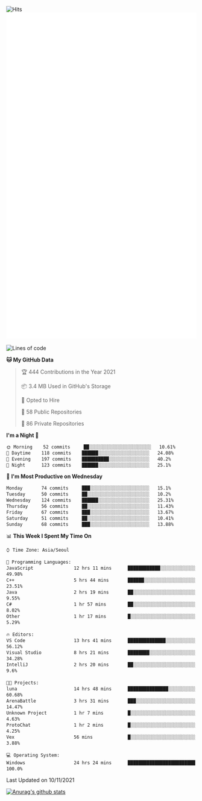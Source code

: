 ![Hits](https://hits.seeyoufarm.com/api/count/incr/badge.svg?url=https%3A%2F%2Fgithub.com%2Fkokose1234&count_bg=%2379C83D&title_bg=%23555555&icon=apple.svg&icon_color=%23E7E7E7&title=hits&edge_flat=false)
<br/>
![Metrics](https://github.com/kokose1234/kokose1234/blob/main/github-metrics.svg)

<!--START_SECTION:waka-->
![Lines of code](https://img.shields.io/badge/From%20Hello%20World%20I%27ve%20Written-11.7%20million%20lines%20of%20code-blue)

**🐱 My GitHub Data** 

> 🏆 444 Contributions in the Year 2021
 > 
> 📦 3.4 MB Used in GitHub's Storage 
 > 
> 💼 Opted to Hire
 > 
> 📜 58 Public Repositories 
 > 
> 🔑 86 Private Repositories  
 > 
**I'm a Night 🦉** 

```text
🌞 Morning    52 commits     ██░░░░░░░░░░░░░░░░░░░░░░░   10.61% 
🌆 Daytime    118 commits    ██████░░░░░░░░░░░░░░░░░░░   24.08% 
🌃 Evening    197 commits    ██████████░░░░░░░░░░░░░░░   40.2% 
🌙 Night      123 commits    ██████░░░░░░░░░░░░░░░░░░░   25.1%

```
📅 **I'm Most Productive on Wednesday** 

```text
Monday       74 commits     ███░░░░░░░░░░░░░░░░░░░░░░   15.1% 
Tuesday      50 commits     ██░░░░░░░░░░░░░░░░░░░░░░░   10.2% 
Wednesday    124 commits    ██████░░░░░░░░░░░░░░░░░░░   25.31% 
Thursday     56 commits     ██░░░░░░░░░░░░░░░░░░░░░░░   11.43% 
Friday       67 commits     ███░░░░░░░░░░░░░░░░░░░░░░   13.67% 
Saturday     51 commits     ██░░░░░░░░░░░░░░░░░░░░░░░   10.41% 
Sunday       68 commits     ███░░░░░░░░░░░░░░░░░░░░░░   13.88%

```


📊 **This Week I Spent My Time On** 

```text
⌚︎ Time Zone: Asia/Seoul

💬 Programming Languages: 
JavaScript               12 hrs 11 mins      ████████████░░░░░░░░░░░░░   49.98% 
C++                      5 hrs 44 mins       ██████░░░░░░░░░░░░░░░░░░░   23.51% 
Java                     2 hrs 19 mins       ██░░░░░░░░░░░░░░░░░░░░░░░   9.55% 
C#                       1 hr 57 mins        ██░░░░░░░░░░░░░░░░░░░░░░░   8.02% 
Other                    1 hr 17 mins        █░░░░░░░░░░░░░░░░░░░░░░░░   5.29%

🔥 Editors: 
VS Code                  13 hrs 41 mins      ██████████████░░░░░░░░░░░   56.12% 
Visual Studio            8 hrs 21 mins       ████████░░░░░░░░░░░░░░░░░   34.28% 
IntelliJ                 2 hrs 20 mins       ██░░░░░░░░░░░░░░░░░░░░░░░   9.6%

🐱‍💻 Projects: 
luna                     14 hrs 48 mins      ███████████████░░░░░░░░░░   60.68% 
ArenaBattle              3 hrs 31 mins       ███░░░░░░░░░░░░░░░░░░░░░░   14.47% 
Unknown Project          1 hr 7 mins         █░░░░░░░░░░░░░░░░░░░░░░░░   4.63% 
ProtoChat                1 hr 2 mins         █░░░░░░░░░░░░░░░░░░░░░░░░   4.25% 
Vex                      56 mins             █░░░░░░░░░░░░░░░░░░░░░░░░   3.88%

💻 Operating System: 
Windows                  24 hrs 24 mins      █████████████████████████   100.0%

```


 Last Updated on 10/11/2021
<!--END_SECTION:waka-->

[![Anurag's github stats](https://github-readme-stats.vercel.app/api?username=kokose1234&theme=dracula)](https://github.com/anuraghazra/github-readme-stats)



	
